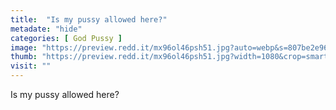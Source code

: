 ```yaml
---
title:  "Is my pussy allowed here?"
metadate: "hide"
categories: [ God Pussy ]
image: "https://preview.redd.it/mx96ol46psh51.jpg?auto=webp&s=807be2e96ac0d1f1242332ede3fc8d1f7c1fa9f8"
thumb: "https://preview.redd.it/mx96ol46psh51.jpg?width=1080&crop=smart&auto=webp&s=0a045ce700b929b85cfd5e32ae7a8b5fd7fb8da9"
visit: ""
---
```

Is my pussy allowed here?
